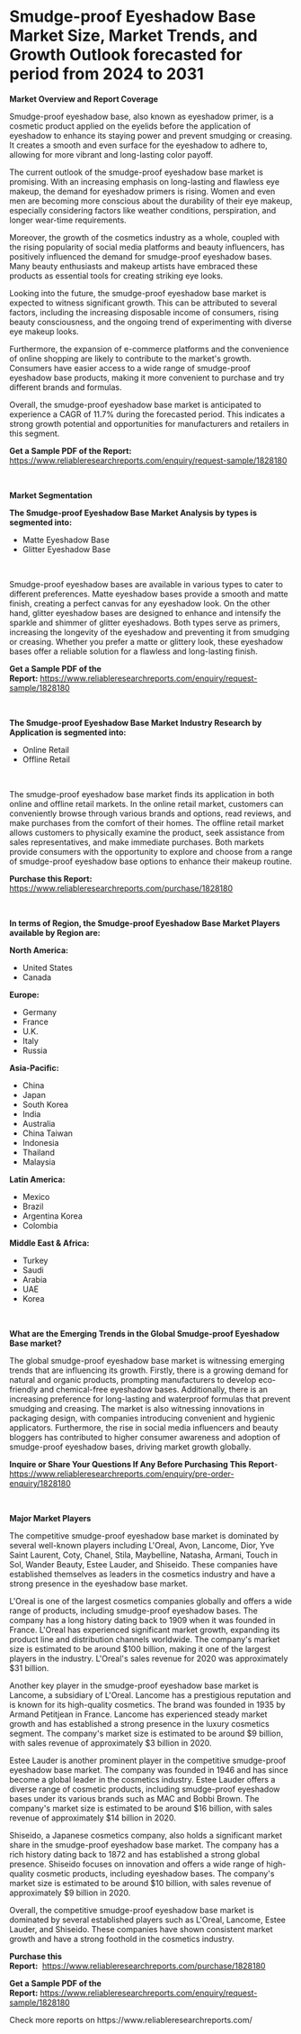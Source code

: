 <p><h1>Smudge-proof Eyeshadow Base Market Size, Market Trends, and Growth Outlook forecasted for period from 2024 to 2031</h1></p><p><strong>Market Overview and Report Coverage</strong></p>
<p><p>Smudge-proof eyeshadow base, also known as eyeshadow primer, is a cosmetic product applied on the eyelids before the application of eyeshadow to enhance its staying power and prevent smudging or creasing. It creates a smooth and even surface for the eyeshadow to adhere to, allowing for more vibrant and long-lasting color payoff.</p><p>The current outlook of the smudge-proof eyeshadow base market is promising. With an increasing emphasis on long-lasting and flawless eye makeup, the demand for eyeshadow primers is rising. Women and even men are becoming more conscious about the durability of their eye makeup, especially considering factors like weather conditions, perspiration, and longer wear-time requirements.</p><p>Moreover, the growth of the cosmetics industry as a whole, coupled with the rising popularity of social media platforms and beauty influencers, has positively influenced the demand for smudge-proof eyeshadow bases. Many beauty enthusiasts and makeup artists have embraced these products as essential tools for creating striking eye looks.</p><p>Looking into the future, the smudge-proof eyeshadow base market is expected to witness significant growth. This can be attributed to several factors, including the increasing disposable income of consumers, rising beauty consciousness, and the ongoing trend of experimenting with diverse eye makeup looks.</p><p>Furthermore, the expansion of e-commerce platforms and the convenience of online shopping are likely to contribute to the market's growth. Consumers have easier access to a wide range of smudge-proof eyeshadow base products, making it more convenient to purchase and try different brands and formulas.</p><p>Overall, the smudge-proof eyeshadow base market is anticipated to experience a CAGR of 11.7% during the forecasted period. This indicates a strong growth potential and opportunities for manufacturers and retailers in this segment.</p></p>
<p><strong>Get a Sample PDF of the Report:</strong> <a href="https://www.reliableresearchreports.com/enquiry/request-sample/1828180">https://www.reliableresearchreports.com/enquiry/request-sample/1828180</a></p>
<p>&nbsp;</p>
<p><strong>Market Segmentation</strong></p>
<p><strong>The Smudge-proof Eyeshadow Base Market Analysis by types is segmented into:</strong></p>
<p><ul><li>Matte Eyeshadow Base</li><li>Glitter Eyeshadow Base</li></ul></p>
<p>&nbsp;</p>
<p><p>Smudge-proof eyeshadow bases are available in various types to cater to different preferences. Matte eyeshadow bases provide a smooth and matte finish, creating a perfect canvas for any eyeshadow look. On the other hand, glitter eyeshadow bases are designed to enhance and intensify the sparkle and shimmer of glitter eyeshadows. Both types serve as primers, increasing the longevity of the eyeshadow and preventing it from smudging or creasing. Whether you prefer a matte or glittery look, these eyeshadow bases offer a reliable solution for a flawless and long-lasting finish.</p></p>
<p><strong>Get a Sample PDF of the Report:</strong>&nbsp;<a href="https://www.reliableresearchreports.com/enquiry/request-sample/1828180">https://www.reliableresearchreports.com/enquiry/request-sample/1828180</a></p>
<p>&nbsp;</p>
<p><strong>The Smudge-proof Eyeshadow Base Market Industry Research by Application is segmented into:</strong></p>
<p><ul><li>Online Retail</li><li>Offline Retail</li></ul></p>
<p>&nbsp;</p>
<p><p>The smudge-proof eyeshadow base market finds its application in both online and offline retail markets. In the online retail market, customers can conveniently browse through various brands and options, read reviews, and make purchases from the comfort of their homes. The offline retail market allows customers to physically examine the product, seek assistance from sales representatives, and make immediate purchases. Both markets provide consumers with the opportunity to explore and choose from a range of smudge-proof eyeshadow base options to enhance their makeup routine.</p></p>
<p><strong>Purchase this Report:</strong>&nbsp; <a href="https://www.reliableresearchreports.com/purchase/1828180">https://www.reliableresearchreports.com/purchase/1828180</a></p>
<p>&nbsp;</p>
<p><strong>In terms of Region, the Smudge-proof Eyeshadow Base Market Players available by Region are:</strong></p>
<p>
    <p> <strong> North America: </strong>
        <ul>
            <li>United States</li>
            <li>Canada</li>
        </ul>
        </p> 
    <p> <strong> Europe: </strong>
        <ul>
            <li>Germany</li>
            <li>France</li>
            <li>U.K.</li>
            <li>Italy</li>
            <li>Russia</li>
        </ul>
        </p> 
    <p> <strong> Asia-Pacific: </strong>
        <ul>
            <li>China</li>
            <li>Japan</li>
            <li>South Korea</li>
            <li>India</li>
            <li>Australia</li>
            <li>China Taiwan</li>
            <li>Indonesia</li>
            <li>Thailand</li>
            <li>Malaysia</li>
        </ul>
        </p> 
    <p> <strong> Latin America: </strong>
        <ul>
            <li>Mexico</li>
            <li>Brazil</li>
            <li>Argentina Korea</li>
            <li>Colombia</li>
        </ul>
        </p> 
    <p> <strong> Middle East & Africa: </strong>
        <ul>
            <li>Turkey</li>
            <li>Saudi</li>
            <li>Arabia</li>
            <li>UAE</li>
            <li>Korea</li>
        </ul>
    </p>
    </p>
<p>&nbsp;</p>
<p><strong>What are the Emerging Trends in the Global Smudge-proof Eyeshadow Base market?</strong></p>
<p><p>The global smudge-proof eyeshadow base market is witnessing emerging trends that are influencing its growth. Firstly, there is a growing demand for natural and organic products, prompting manufacturers to develop eco-friendly and chemical-free eyeshadow bases. Additionally, there is an increasing preference for long-lasting and waterproof formulas that prevent smudging and creasing. The market is also witnessing innovations in packaging design, with companies introducing convenient and hygienic applicators. Furthermore, the rise in social media influencers and beauty bloggers has contributed to higher consumer awareness and adoption of smudge-proof eyeshadow bases, driving market growth globally.</p></p>
<p><strong>Inquire or Share Your Questions If Any Before Purchasing This Report</strong>- <a href="https://www.reliableresearchreports.com/enquiry/pre-order-enquiry/1828180">https://www.reliableresearchreports.com/enquiry/pre-order-enquiry/1828180</a></p>
<p>&nbsp;</p>
<p><strong>Major Market Players</strong></p>
<p><p>The competitive smudge-proof eyeshadow base market is dominated by several well-known players including L'Oreal, Avon, Lancome, Dior, Yve Saint Laurent, Coty, Chanel, Stila, Maybelline, Natasha, Armani, Touch in Sol, Wander Beauty, Estee Lauder, and Shiseido. These companies have established themselves as leaders in the cosmetics industry and have a strong presence in the eyeshadow base market.</p><p>L'Oreal is one of the largest cosmetics companies globally and offers a wide range of products, including smudge-proof eyeshadow bases. The company has a long history dating back to 1909 when it was founded in France. L'Oreal has experienced significant market growth, expanding its product line and distribution channels worldwide. The company's market size is estimated to be around $100 billion, making it one of the largest players in the industry. L'Oreal's sales revenue for 2020 was approximately $31 billion.</p><p>Another key player in the smudge-proof eyeshadow base market is Lancome, a subsidiary of L'Oreal. Lancome has a prestigious reputation and is known for its high-quality cosmetics. The brand was founded in 1935 by Armand Petitjean in France. Lancome has experienced steady market growth and has established a strong presence in the luxury cosmetics segment. The company's market size is estimated to be around $9 billion, with sales revenue of approximately $3 billion in 2020.</p><p>Estee Lauder is another prominent player in the competitive smudge-proof eyeshadow base market. The company was founded in 1946 and has since become a global leader in the cosmetics industry. Estee Lauder offers a diverse range of cosmetic products, including smudge-proof eyeshadow bases under its various brands such as MAC and Bobbi Brown. The company's market size is estimated to be around $16 billion, with sales revenue of approximately $14 billion in 2020.</p><p>Shiseido, a Japanese cosmetics company, also holds a significant market share in the smudge-proof eyeshadow base market. The company has a rich history dating back to 1872 and has established a strong global presence. Shiseido focuses on innovation and offers a wide range of high-quality cosmetic products, including eyeshadow bases. The company's market size is estimated to be around $10 billion, with sales revenue of approximately $9 billion in 2020.</p><p>Overall, the competitive smudge-proof eyeshadow base market is dominated by several established players such as L'Oreal, Lancome, Estee Lauder, and Shiseido. These companies have shown consistent market growth and have a strong foothold in the cosmetics industry.</p></p>
<p><strong>Purchase this Report:</strong>&nbsp;&nbsp;<a href="https://www.reliableresearchreports.com/purchase/1828180">https://www.reliableresearchreports.com/purchase/1828180</a></p>
<p></p>
<p><strong>Get a Sample PDF of the Report:</strong>&nbsp;<a href="https://www.reliableresearchreports.com/enquiry/request-sample/1828180">https://www.reliableresearchreports.com/enquiry/request-sample/1828180</a></p>
<p>Check more reports on https://www.reliableresearchreports.com/</p>